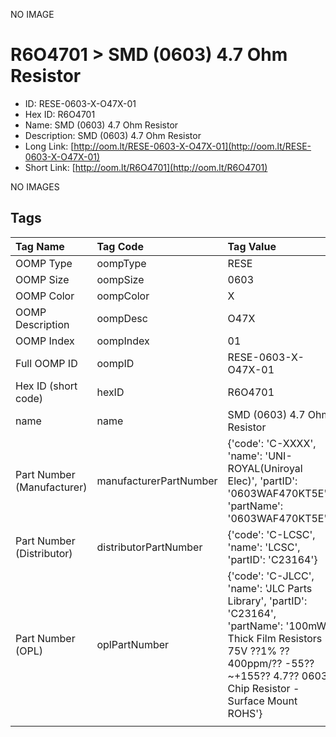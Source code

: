 


  
NO IMAGE  
# R6O4701 > SMD (0603) 4.7 Ohm Resistor

- ID: RESE-0603-X-O47X-01
- Hex ID: R6O4701
- Name: SMD (0603) 4.7 Ohm Resistor
- Description: SMD (0603) 4.7 Ohm Resistor
- Long Link: [http://oom.lt/RESE-0603-X-O47X-01](http://oom.lt/RESE-0603-X-O47X-01)
- Short Link: [http://oom.lt/R6O4701](http://oom.lt/R6O4701)
  
NO IMAGES  
## Tags
  

|Tag Name|Tag Code|Tag Value|
| :--- | :--- | :--- |
|OOMP Type|oompType|RESE|
|OOMP Size|oompSize|0603|
|OOMP Color|oompColor|X|
|OOMP Description|oompDesc|O47X|
|OOMP Index|oompIndex|01|
|Full OOMP ID|oompID|RESE-0603-X-O47X-01|
|Hex ID (short code)|hexID|R6O4701|
|name|name|SMD (0603) 4.7 Ohm Resistor|
|Part Number (Manufacturer)|manufacturerPartNumber|{'code': 'C-XXXX', 'name': 'UNI-ROYAL(Uniroyal Elec)', 'partID': '0603WAF470KT5E', 'partName': '0603WAF470KT5E'}|
|Part Number (Distributor)|distributorPartNumber|{'code': 'C-LCSC', 'name': 'LCSC', 'partID': 'C23164'}|
|Part Number (OPL)|oplPartNumber|{'code': 'C-JLCC', 'name': 'JLC Parts Library', 'partID': 'C23164', 'partName': '100mW Thick Film Resistors 75V ??1% ??400ppm/?? -55??~+155?? 4.7?? 0603  Chip Resistor - Surface Mount ROHS'}|
||||
